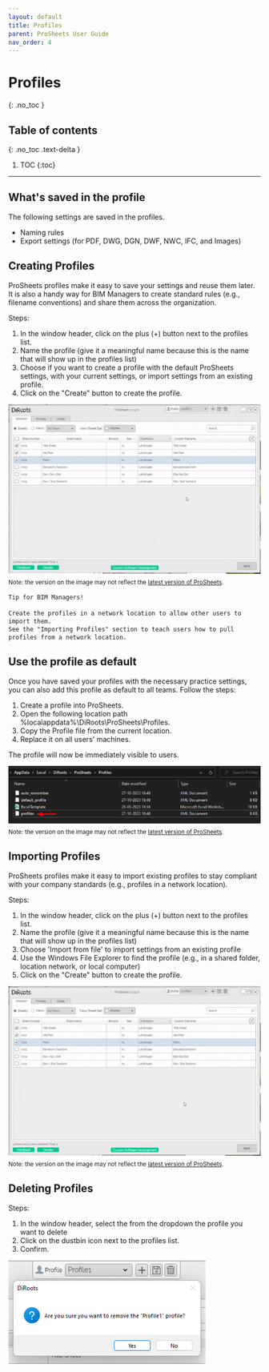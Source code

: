 ```yaml
---
layout: default
title: Profiles
parent: ProSheets User Guide
nav_order: 4
---
```


# Profiles
{: .no_toc }

## Table of contents
{: .no_toc .text-delta }

1. TOC
{:toc}

---

## What's saved in the profile

The following settings are saved in the profiles.
- Naming rules
- Export settings (for PDF, DWG, DGN, DWF, NWC, IFC, and Images)

## Creating Profiles

ProSheets profiles make it easy to save your settings and reuse them later. It is also a handy way for BIM Managers to create standard rules (e.g., filename conventions) and share them across the organization.

Steps:
1. In the window header, click on the plus (+) button next to the profiles list.
2. Name the profile (give it a meaningful name because this is the name that will show up in the profiles list)
3. Choose if you want to create a profile with the default ProSheets settings, with your current settings, or import settings from an existing profile.
4. Click on the "Create" button to create the profile.

![ProSheets Creating profiles](../../assets/images/GIFs/Profiles/PS-Create-Profiles.gif)  
<sub>Note: the version on the image may not reflect the [latest version of ProSheets](https://diroots.com/revit-plugins/revit-to-pdf-dwg-dgn-dwf-nwc-ifc-and-images-with-prosheets/).</sub>

```
Tip for BIM Managers!  

Create the profiles in a network location to allow other users to import them.
See the "Importing Profiles" section to teach users how to pull profiles from a network location.
```

## Use the profile as default

Once you have saved your profiles with the necessary practice settings, you can also add this profile as default to all teams. Follow the steps:

1. Create a profile into ProSheets.
2. Open the following location path %localappdata%\DiRoots\ProSheets\Profiles.
3. Copy the Profile file from the current location.
4. Replace it on all users' machines.

The profile will now be immediately visible to users.

![ProSheets default profile](../../assets\images\GIFs\Profiles\thumbnail_image014.png)  
<sub>Note: the version on the image may not reflect the [latest version of ProSheets](https://diroots.com/revit-plugins/revit-to-pdf-dwg-dgn-dwf-nwc-ifc-and-images-with-prosheets/).</sub>

## Importing Profiles

ProSheets profiles make it easy to import existing profiles to stay compliant with your company standards (e.g., profiles in a network location).

Steps:
1. In the window header, click on the plus (+) button next to the profiles list.
2. Name the profile (give it a meaningful name because this is the name that will show up in the profiles list)
3. Choose 'Import from file' to import settings from an existing profile
4. Use the Windows File Explorer to find the profile (e.g., in a shared folder, location network, or local computer)
5. Click on the "Create" button to create the profile.

![ProSheets Importing profiles](../../assets/images/GIFs/Profiles/PS-Import-Profiles.gif)  
<sub>Note: the version on the image may not reflect the [latest version of ProSheets](https://diroots.com/revit-plugins/revit-to-pdf-dwg-dgn-dwf-nwc-ifc-and-images-with-prosheets/).</sub>

## Deleting Profiles

Steps:
1. In the window header, select the from the dropdown the profile you want to delete
2. Click on the dustbin icon next to the profiles list.
3. Confirm.

![ProSheets Deleting profiles](../../assets/images/PS-delete-profiles.png)  